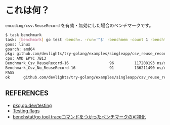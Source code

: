 # これは何？

```encoding/csv.ReuseRecord``` を有効・無効にした場合のベンチマークです。

```sh
$ task benchmark
task: [benchmark] go test -bench=. -run='^$' -benchmem -count 1 -benchtime 10s
goos: linux
goarch: amd64
pkg: github.com/devlights/try-golang/examples/singleapp/csv_reuse_record
cpu: AMD EPYC 7B13
Benchmark_Csv_ReuseRecord-16                  96         117208193 ns/op        39519455 B/op    1991002 allocs/op
Benchmark_Csv_No_ReuseRecord-16               91         136211490 ns/op        69383924 B/op    2115437 allocs/op
PASS
ok      github.com/devlights/try-golang/examples/singleapp/csv_reuse_record     23.908s
```

## REFERENCES

- [pkg.go.dev/testing](https://pkg.go.dev/testing#hdr-Benchmarks)
- [Testing flags](https://pkg.go.dev/cmd/go#hdr-Testing_flags)
- [benchstat/go tool traceコマンドをつかったベンチマークの可視化](https://budougumi0617.github.io/2020/12/04/goroutine_tuning_with_benchmark_benchstat_trace/)
